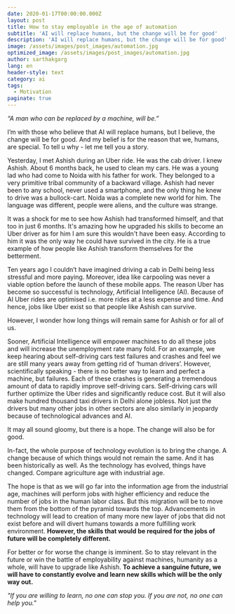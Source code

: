 ```yaml
---
date: 2020-01-17T00:00:00.000Z
layout: post
title: How to stay employable in the age of automation
subtitle: 'AI will replace humans, but the change will be for good'
description: 'AI will replace humans, but the change will be for good'
image: /assets/images/post_images/automation.jpg
optimized_image: /assets/images/post_images/automation.jpg
author: sarthakgarg
lang: en
header-style: text
category: ai
tags:
  - Motivation
paginate: true
---
```

*“A man who can be replaced by a machine, will be.”*

I’m with those who believe that AI will replace humans, but I believe, the change will be for good. And my belief is for the reason that we, humans, are special. To tell u why - let me tell you a story.

Yesterday, I met Ashish during an Uber ride. He was the cab driver. I knew Ashish. About 6 months back, he used to clean my cars. He was a young lad who had come to Noida with his father for work. They belonged to a very primitive tribal community of a backward village. Ashish had never been to any school, never used a smartphone, and the only thing he knew to drive was a bullock-cart. Noida was a complete new world for him. The language was different, people were aliens, and the culture was strange.    

It was a shock for me to see how Ashish had transformed himself, and that too in just 6 months. It's amazing how he upgraded his skills to become an Uber driver as for him I am sure this wouldn't have been easy. According to him it was the only way he could have survived in the city. He is a true example of how people like Ashish transform themselves for the betterment.

Ten years ago I couldn’t have imagined driving a cab in Delhi being less stressful and more paying. Moreover, idea like carpooling was never a viable option before the launch of these mobile apps. The reason Uber has become so successful is technology, Artificial Intelligence (AI). Because of AI Uber rides are optimised i.e. more rides at a less expense and time. And hence, jobs like Uber exist so that people like Ashish can survive.

However, I wonder how long things will remain same for Ashish or for all of us. 

Sooner, Artificial Intelligence will empower machines to do all these jobs and will increase the unemployment rate many fold. For an example, we keep hearing about self-driving cars test failures and crashes and feel we are still many years away from getting rid of ‘human drivers’. However, scientifically speaking - there is no better way to learn and perfect a machine, but failures. Each of these crashes is generating a tremendous amount of data to rapidly improve self-driving cars. Self-driving cars will further optimize the Uber rides and significantly reduce cost. But it will also make hundred thousand taxi drivers in Delhi alone jobless. Not just the drivers but many other jobs in other sectors are also similarly in jeopardy because of technological advances and AI.

It may all sound gloomy, but there is a hope. The change will also be for good. 

In-fact, the whole purpose of technology evolution is to bring the change. A change because of which things would not remain the same. And it has been historically as well. As the technology has evolved, things have changed. Compare agriculture age with industrial age.

The hope is that as we will go far into the information age from the industrial age, machines will perform jobs with higher efficiency and reduce the number of jobs in the human labor class. But this migration will be to move them from the bottom of the pyramid towards the top. Advancements in technology will lead to creation of many more new layer of jobs that did not exist before and will divert humans towards a more fulfilling work environment. **However, the skills that would be required for the jobs of future will be completely different.**

For better or for worse the change is imminent. So to stay relevant in the future or win the battle of employability against machines, humanity as a whole, will have to upgrade like Ashish. **To achieve a sanguine future, we will have to constantly evolve and learn new skills which will be the only way out.**

*"If you are willing to learn, no one can stop you. If you are not, no one can help you."*
